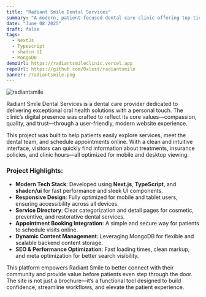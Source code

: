 ```yaml
---
title: "Radiant Smile Dental Services"
summary: "A modern, patient-focused dental care clinic offering top-tier oral health services in a welcoming environment. Designed for seamless digital experiences, the website enhances patient engagement and trust."
date: "June 08 2025"
draft: false
tags:
  - NextJs
  - Typescript
  - shadcn UI
  - MongoDB
demoUrl: https://radiantsmileclinic.vercel.app
repoUrl: https://github.com/0xlxst/radiantsmile
banner: /radiantsmile.png
---
```


![radiantsmile](/radiantsmile.png)

Radiant Smile Dental Services is a dental care provider dedicated to delivering exceptional oral health solutions with a personal touch. The clinic’s digital presence was crafted to reflect its core values—compassion, quality, and trust—through a user-friendly, modern website experience.

This project was built to help patients easily explore services, meet the dental team, and schedule appointments online. With a clean and intuitive interface, visitors can quickly find information about treatments, insurance policies, and clinic hours—all optimized for mobile and desktop viewing.

### Project Highlights:

- **Modern Tech Stack**: Developed using **Next.js**, **TypeScript**, and **shadcn/ui** for fast performance and sleek UI components.
- **Responsive Design**: Fully optimized for mobile and tablet users, ensuring accessibility across all devices.
- **Service Directory**: Clear categorization and detail pages for cosmetic, preventive, and restorative dental services.
- **Appointment Booking Integration**: A simple and secure way for patients to schedule visits online.
- **Dynamic Content Management**: Leveraging MongoDB for flexible and scalable backend content storage.
- **SEO & Performance Optimization**: Fast loading times, clean markup, and meta optimization for better search visibility.

This platform empowers Radiant Smile to better connect with their community and provide value before patients even step through the door. The site is not just a brochure—it’s a functional tool designed to build confidence, streamline workflows, and elevate the patient experience.
